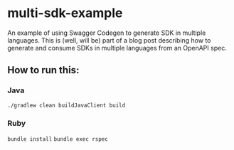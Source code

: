 # multi-sdk-example
An example of using Swagger Codegen to generate SDK in multiple languages. This is (well, will be) part of a blog post describing how to generate and consume SDKs in multiple languages from an OpenAPI spec.

## How to run this:
### Java
`./gradlew clean buildJavaClient build`

### Ruby
`bundle install`
`bundle exec rspec`
